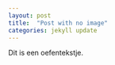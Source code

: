 ```yaml
---
layout: post
title:  "Post with no image"
categories: jekyll update
---
```

Dit is een oefentekstje.